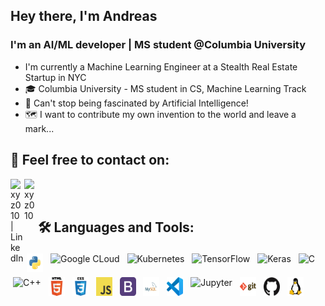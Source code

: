 ## Hey there, I'm Andreas


### I'm an AI/ML developer | MS student @Columbia University

- I'm currently a Machine Learning Engineer at a Stealth Real Estate Startup in NYC
- 🎓 Columbia University - MS student in CS, Machine Learning Track
- 🤖 Can't stop being fascinated by Artificial Intelligence!
- 🗺️ I want to contribute my own invention to the world and leave a mark...



## :email: Feel free to contact on:

[<img align="left" alt="xyz010 | LinkedIn" width="22px" src="https://cdn.jsdelivr.net/npm/simple-icons@v3/icons/linkedin.svg" />][linkedin]
[<img align="left" alt="xyz010" width="22px" src="https://cdn.jsdelivr.net/npm/simple-icons@3.13.0/icons/gmail.svg" />][gmail]

<br />
<br />

##  🛠 Languages and Tools:

<p align="left">
<img src="https://raw.githubusercontent.com/github/explore/80688e429a7d4ef2fca1e82350fe8e3517d3494d/topics/python/python.png" alt="Python" height="30" width="26" style="vertical-align:top; margin:4px">
<img src="https://raw.githubusercontent.com/jmnote/z-icons/master/svg/google.svg" alt="Google CLoud" height="30" width="46" style="vertical-align:top; margin:4px">
<img src="https://raw.githubusercontent.com/jmnote/z-icons/master/svg/kubernetes.svg" alt="Kubernetes" height="30" width="26" style="vertical-align:top; margin:4px">
<img src="https://upload.wikimedia.org/wikipedia/commons/2/2d/Tensorflow_logo.svg" alt="TensorFlow" height="30" width="26" style="vertical-align:top; margin:4px">
<img src="https://upload.wikimedia.org/wikipedia/commons/a/ae/Keras_logo.svg" alt="Keras" height="30" width="26" style="vertical-align:top; margin:4px">
<img src="https://raw.githubusercontent.com/jmnote/z-icons/master/svg/c.svg" alt="C" height="30" width="26" style="vertical-align:top; margin:4px">
<img src="https://raw.githubusercontent.com/jmnote/z-icons/master/svg/cpp.svg" alt="C++" height="30" width="26" style="vertical-align:top; margin:4px">
<img src="https://raw.githubusercontent.com/github/explore/80688e429a7d4ef2fca1e82350fe8e3517d3494d/topics/html/html.png" alt="Html" height="30" width="26" style="vertical-align:top; margin:4px">
<img src="https://raw.githubusercontent.com/github/explore/80688e429a7d4ef2fca1e82350fe8e3517d3494d/topics/css/css.png" alt="Css" height="30" width="26" style="vertical-align:top; margin:4px">
<img src="https://raw.githubusercontent.com/github/explore/80688e429a7d4ef2fca1e82350fe8e3517d3494d/topics/javascript/javascript.png" alt="Javascript" height="30" width="26" style="vertical-align:top; margin:4px">
<img src="https://raw.githubusercontent.com/github/explore/80688e429a7d4ef2fca1e82350fe8e3517d3494d/topics/bootstrap/bootstrap.png" alt="Bootstrap" height="30" width="26" style="vertical-align:top; margin:4px">
<img src="https://raw.githubusercontent.com/github/explore/80688e429a7d4ef2fca1e82350fe8e3517d3494d/topics/mysql/mysql.png" alt="MySQL" height="30" width="26" style="vertical-align:top; margin:4px">
<img src="https://raw.githubusercontent.com/github/explore/80688e429a7d4ef2fca1e82350fe8e3517d3494d/topics/visual-studio-code/visual-studio-code.png" alt="VSCode" height="30" width="26" style="vertical-align:top; margin:4px">
<img src="https://upload.wikimedia.org/wikipedia/commons/3/38/Jupyter_logo.svg" alt="Jupyter" height="30" width="26" style="vertical-align:top; margin:4px">
<img src="https://raw.githubusercontent.com/github/explore/80688e429a7d4ef2fca1e82350fe8e3517d3494d/topics/git/git.png" alt="Git" height="30" width="26" style="vertical-align:top; margin:4px">
<img src="https://raw.githubusercontent.com/github/explore/78df643247d429f6cc873026c0622819ad797942/topics/github/github.png" alt="Github" height="30" width="26" style="vertical-align:top; margin:4px">
<img src="https://raw.githubusercontent.com/github/explore/80688e429a7d4ef2fca1e82350fe8e3517d3494d/topics/linux/linux.png" alt="Linux" height="30" width="26" style="vertical-align:top; margin:4px">
</p>
<br />

[linkedin]: https://www.linkedin.com/in/andreasloutzidis/
[gmail]: mailto:andreas.loutzidis@columbia.edu
